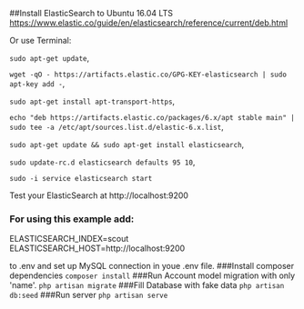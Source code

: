 ##Install ElasticSearch to Ubuntu 16.04 LTS
https://www.elastic.co/guide/en/elasticsearch/reference/current/deb.html

Or use Terminal:

`sudo apt-get update`,

`wget -qO - https://artifacts.elastic.co/GPG-KEY-elasticsearch | sudo apt-key add -`,

`sudo apt-get install apt-transport-https`,

`echo "deb https://artifacts.elastic.co/packages/6.x/apt stable main" | sudo tee -a /etc/apt/sources.list.d/elastic-6.x.list`,

`sudo apt-get update && sudo apt-get install elasticsearch`,

`sudo update-rc.d elasticsearch defaults 95 10`,

`sudo -i service elasticsearch start`

Test your ElasticSearch at http://localhost:9200 
### For using this example add:
ELASTICSEARCH_INDEX=scout
ELASTICSEARCH_HOST=http://localhost:9200

to .env and set up MySQL connection in youe .env file.
###Install composer dependencies
`composer install`
###Run Account model migration with only 'name'.
`php artisan migrate`
###Fill Database with fake data
`php artisan db:seed`
###Run server
`php artisan serve`
